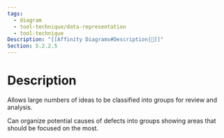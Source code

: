 ```yaml
---
tags:
  - diagram
  - tool-technique/data-representation
  - tool-technique
Description: "[[Affinity Diagrams#Description|📝]]"
Section: 5.2.2.5
---
```

# Description
Allows large numbers of ideas to be classified into groups for review and analysis.

Can organize potential causes of defects into groups showing areas that should be focused on the most.